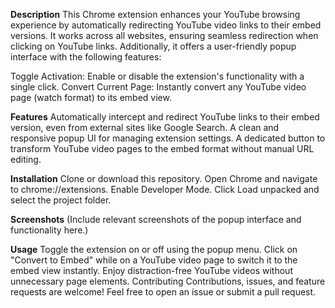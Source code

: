 
**Description**
This Chrome extension enhances your YouTube browsing experience by automatically redirecting YouTube video links to their embed versions. It works across all websites, ensuring seamless redirection when clicking on YouTube links. Additionally, it offers a user-friendly popup interface with the following features:

Toggle Activation: Enable or disable the extension's functionality with a single click.
Convert Current Page: Instantly convert any YouTube video page (watch format) to its embed view.

**Features**
Automatically intercept and redirect YouTube links to their embed version, even from external sites like Google Search.
A clean and responsive popup UI for managing extension settings.
A dedicated button to transform YouTube video pages to the embed format without manual URL editing.

**Installation**
Clone or download this repository.
Open Chrome and navigate to chrome://extensions.
Enable Developer Mode.
Click Load unpacked and select the project folder.

**Screenshots**
(Include relevant screenshots of the popup interface and functionality here.)

**Usage**
Toggle the extension on or off using the popup menu.
Click on "Convert to Embed" while on a YouTube video page to switch it to the embed view instantly.
Enjoy distraction-free YouTube videos without unnecessary page elements.
Contributing
Contributions, issues, and feature requests are welcome! Feel free to open an issue or submit a pull request.
